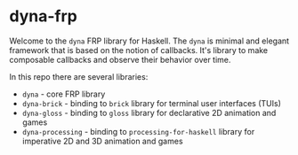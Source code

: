 # dyna-frp

Welcome to the `dyna` FRP library for Haskell. The `dyna` is minimal 
and elegant framework that is based on the notion of callbacks. 
It's library to make composable callbacks and observe their 
behavior over time.

In this repo there are several libraries:

* `dyna` - core FRP library
* `dyna-brick` - binding to `brick` library for terminal user interfaces (TUIs) 
* `dyna-gloss` - binding to `gloss` library for declarative 2D animation and games
* `dyna-processing` - binding to `processing-for-haskell` library for imperative 
     2D and 3D animation and games


